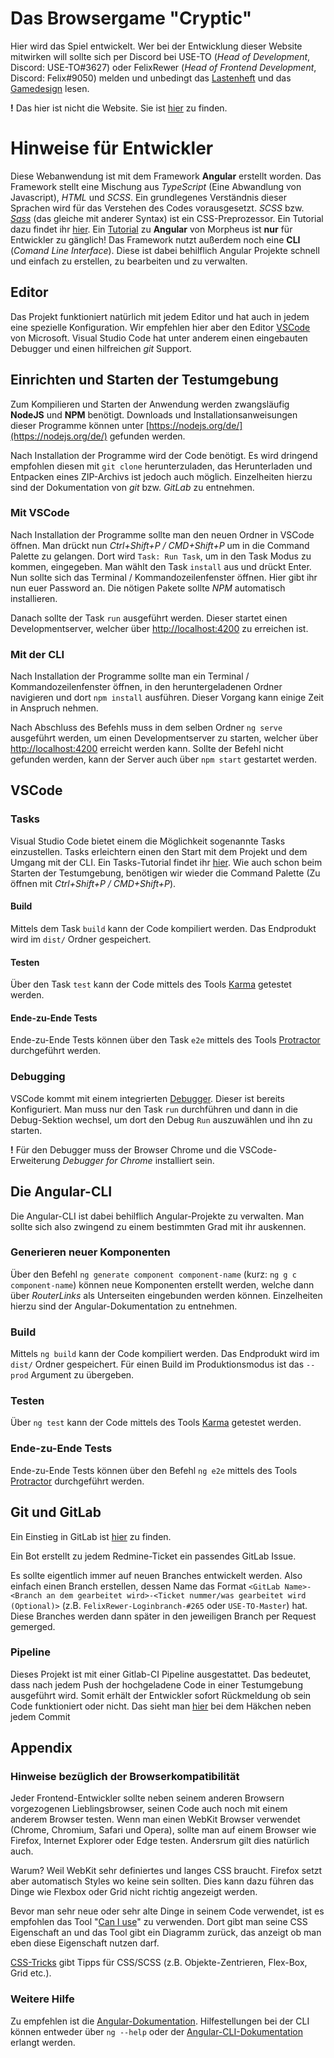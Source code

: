 # Das Browsergame "Cryptic"

Hier wird das Spiel entwickelt. Wer bei der Entwicklung dieser Website mitwirken will sollte sich per Discord bei USE-TO (*Head of Development*, Discord: USE-TO#3627)
oder FelixRewer (*Head of Frontend Development*, Discord: Felix#9050) melden und
unbedingt das [Lastenheft](https://git.the-morpheus.de/architektur/architektur/tree/master/Lastenheft) und
das [Gamedesign](https://git.the-morpheus.de/architektur/architektur/tree/master/Gamedesign) lesen.

**!** Das hier ist nicht die Website. Sie ist [hier](https://git.the-morpheus.de/development/website) zu finden.

# Hinweise für Entwickler

Diese Webanwendung ist mit dem Framework **Angular** erstellt worden. Das Framework stellt eine Mischung
aus *TypeScript* (Eine Abwandlung von Javascript), *HTML* und *SCSS*. Ein grundlegenes Verständnis
dieser Sprachen wird für das Verstehen des Codes vorausgesetzt.
*SCSS* bzw. [*Sass*](http://sass-lang.com/guide) (das gleiche mit anderer Syntax) ist ein CSS-Preprozessor.
Ein Tutorial dazu findet ihr [hier](https://www.toptal.com/sass/theming-scss-tutorial).
Ein [Tutorial](https://bit.ly/2tJuWdu) zu **Angular** von Morpheus ist **nur** für Entwickler zu gänglich!
Das Framework nutzt außerdem noch eine **CLI** (*Comand Line Interface*).
Diese ist dabei behilflich Angular Projekte schnell und einfach zu erstellen, zu bearbeiten und zu verwalten.

## Editor

Das Projekt funktioniert natürlich mit jedem Editor und hat auch in jedem eine spezielle Konfiguration.
Wir empfehlen hier aber den Editor [VSCode](https://code.visualstudio.com) von Microsoft. Visual Studio Code
hat unter anderem einen eingebauten Debugger und einen hilfreichen *git* Support.

## Einrichten und Starten der Testumgebung

Zum Kompilieren und Starten der Anwendung werden zwangsläufig **NodeJS** und **NPM** benötigt.
Downloads und Installationsanweisungen dieser Programme können unter [https://nodejs.org/de/](https://nodejs.org/de/) 
gefunden werden.

Nach Installation der Programme wird der Code benötigt. Es wird dringend empfohlen diesen mit
`git clone` herunterzuladen, das Herunterladen und Entpacken eines ZIP-Archivs ist jedoch auch möglich.
Einzelheiten hierzu sind der Dokumentation von *git* bzw. *GitLab* zu entnehmen.

### Mit VSCode

Nach Installation der Programme sollte man den neuen Ordner in VSCode öffnen.
Man drückt nun *Ctrl+Shift+P / CMD+Shift+P* um in die Command Palette zu gelangen.
Dort wird `Task: Run Task`, um in den Task Modus zu kommen, eingegeben.
Man wählt den Task `install` aus und drückt Enter. Nun sollte sich das Terminal / Kommandozeilenfenster
öffnen. Hier gibt ihr nun euer Password an. Die nötigen Pakete sollte *NPM* automatisch
installieren.

Danach sollte der Task `run` ausgeführt werden. Dieser startet einen Developmentserver,
welcher über [http://localhost:4200](http://localhost:4200) zu erreichen ist.

### Mit der CLI

Nach Installation der Programme sollte man ein Terminal / Kommandozeilenfenster öffnen, in den
heruntergeladenen Ordner navigieren und dort `npm install` ausführen. Dieser Vorgang kann
einige Zeit in Anspruch nehmen.

Nach Abschluss des Befehls muss in dem selben Ordner `ng serve` ausgeführt werden, um einen
Developmentserver zu starten, welcher über [http://localhost:4200](http://localhost:4200) erreicht werden kann.
Sollte der Befehl nicht gefunden werden, kann der Server auch über `npm start` gestartet werden.

## VSCode

### Tasks

Visual Studio Code bietet
einem die Möglichkeit sogenannte Tasks einzustellen. Tasks erleichtern einen den Start
mit dem Projekt und dem Umgang mit der CLI. Ein Tasks-Tutorial findet ihr [hier](https://code.visualstudio.com/Docs/editor/tasks).
Wie auch schon beim Starten der Testumgebung, benötigen wir wieder die Command Palette (Zu öffnen mit *Ctrl+Shift+P / CMD+Shift+P*).

#### Build

Mittels dem Task `build` kann der Code kompiliert werden. Das Endprodukt wird im `dist/` Ordner gespeichert.

#### Testen

Über den Task `test` kann der Code mittels des Tools [Karma](https://karma-runner.github.io) getestet werden.

#### Ende-zu-Ende Tests

Ende-zu-Ende Tests können über den Task `e2e` mittels des Tools [Protractor](http://www.protractortest.org/) durchgeführt werden.

### Debugging

VSCode kommt mit einem integrierten [Debugger](https://code.visualstudio.com/Docs/editor/debugging).
Dieser ist bereits Konfiguriert. Man muss nur den Task `run` durchführen und dann
in die Debug-Sektion wechsel, um dort den Debug `Run` auszuwählen und ihn zu starten.

**!** Für den Debugger muss der Browser Chrome und die VSCode-Erweiterung *Debugger for Chrome*
installiert sein.

## Die Angular-CLI

Die Angular-CLI ist dabei behilflich Angular-Projekte zu verwalten. Man sollte sich also
zwingend zu einem bestimmten Grad mit ihr auskennen.

### Generieren neuer Komponenten

Über den Befehl `ng generate component component-name` (kurz: `ng g c component-name`) können neue Komponenten erstellt werden,
welche dann über *RouterLinks* als Unterseiten eingebunden werden können. Einzelheiten hierzu sind der 
Angular-Dokumentation zu entnehmen.

### Build

Mittels `ng build` kann der Code kompiliert werden. Das Endprodukt wird im `dist/` Ordner gespeichert.
Für einen Build im Produktionsmodus ist das `--prod` Argument zu übergeben.

### Testen

Über `ng test` kann der Code mittels des Tools [Karma](https://karma-runner.github.io) getestet werden.

### Ende-zu-Ende Tests

Ende-zu-Ende Tests können über den Befehl `ng e2e` mittels des Tools [Protractor](http://www.protractortest.org/) durchgeführt werden.

## Git und GitLab

Ein Einstieg in GitLab ist [hier](https://docs.google.com/document/d/1RHV6_kIPBn8KJtgoa5gXSHeQnF6EHVKDrMESMgIEvLg/) zu finden.

Ein Bot erstellt zu jedem Redmine-Ticket ein passendes GitLab Issue.

Es sollte eigentlich immer auf neuen Branches entwickelt werden. Also einfach einen Branch erstellen, dessen Name das Format
`<GitLab Name>-<Branch an dem gearbeitet wird>-<Ticket nummer/was gearbeitet wird (Optional)>`
(z.B. `FelixRewer-Loginbranch-#265` oder `USE-TO-Master`) hat. Diese Branches werden dann später in den jeweiligen
Branch per Request gemerged.

### Pipeline

Dieses Projekt ist mit einer Gitlab-CI Pipeline ausgestattet. Das bedeutet, dass nach jedem Push
der hochgeladene Code in einer Testumgebung ausgeführt wird. Somit erhält der Entwickler sofort Rückmeldung
ob sein Code funktioniert oder nicht. Das sieht man [hier](https://git.the-morpheus.de/development/website/commits/master) bei dem Häkchen neben jedem Commit

## Appendix

### Hinweise bezüglich der Browserkompatibilität

Jeder Frontend-Entwickler sollte neben seinem anderen Browsern vorgezogenen Lieblingsbrowser, seinen Code auch noch mit einem anderem Browser testen.
Wenn man einen WebKit Browser verwendet (Chrome, Chromium, Safari und Opera), sollte man auf einem Browser wie Firefox, Internet Explorer oder Edge
testen. Andersrum gilt dies natürlich auch. 

Warum? Weil WebKit sehr definiertes und langes CSS braucht. Firefox setzt aber automatisch Styles wo keine
sein sollten. Dies kann dazu führen das Dinge wie Flexbox oder Grid nicht richtig angezeigt werden.

Bevor man sehr neue oder sehr alte Dinge in seinem Code verwendet, ist es empfohlen das Tool "[Can I use](https://caniuse.com/)" zu verwenden.
Dort gibt man seine CSS Eigenschaft an und das Tool gibt ein Diagramm zurück, das anzeigt ob man eben diese Eigenschaft nutzen darf.

[CSS-Tricks](https://css-tricks.com) gibt Tipps für CSS/SCSS (z.B. Objekte-Zentrieren, Flex-Box, Grid etc.).

### Weitere Hilfe

Zu empfehlen ist die [Angular-Dokumentation](https://angular.io/docs). Hilfestellungen bei der CLI können entweder über `ng --help` oder der [Angular-CLI-Dokumentation](https://github.com/angular/angular-cli/wiki) erlangt werden.
